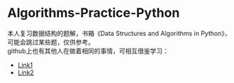 # Algorithms-Practice-Python
本人复习数据结构的题解，书箱《Data Structures and Algorithms in Python》，可能会跳过某些题，仅供参考。<br>
github上也有其他人在做着相同的事情，可相互借鉴学习：
- [Link1](https://github.com/jihoonerd/Data_Structures_and_Algorithms_in_Python/tree/master/)
- [Link2](https://github.com/wdlcameron/Solutions-to-Data-Structures-and-Algorithms-in-Python)
